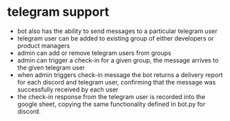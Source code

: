 # telegram support 

- bot also has the ability to send messages to a particular telegram user
- telegram user can be added to existing group of either developers or product managers
- admin can add or remove telegram users from groups
- admin can trigger a check-in for a given group, the message arrives to the given telegram user
- when admin triggers check-in message the bot returns a delivery report for each discord and telegram user, confirming that the message was successfully received by each user
- the check-in response from the telegram user is recorded into the google sheet, copying the same functionality defined in bot.py for discord.
